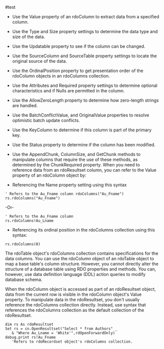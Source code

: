 #test

* Use the Value property of an rdoColumn to extract data from a specified column.

* Use the Type and Size property settings to determine the data type and size of the data.

* Use the Updatable property to see if the column can be changed.

* Use the SourceColumn and SourceTable property settings to locate the original source of the data.

* Use the OrdinalPosition property to get presentation order of the rdoColumn objects in an rdoColumns collection.

* Use the Attributes and Required property settings to determine optional characteristics and if Nulls are permitted in the column.

* Use the AllowZeroLength property to determine how zero-length strings are handled.

* Use the BatchConflictValue, and OriginalValue properties to resolve optimistic batch update conflicts.

* Use the KeyColumn to determine if this column is part of the primary key.

* Use the Status property to determine if the column has been modified.

* Use the AppendChunk, ColumnSize, and GetChunk methods to manipulate columns that require the use of these methods, as determined by the ChunkRequired property.
When you need to reference data from an rdoResultset column, you can refer to the Value property of an rdoColumn object by:

* Referencing the Name property setting using this syntax
```
' Refers to the Au_Fname column rdoColumns("Au_Fname")
rs.rdoColumns("Au_Fname")
```
-Or-
```
' Refers to the Au_Fname column 
rs.rdoColumns!Au_Lname 
``` 
* Referencing its ordinal position in the rdoColumns collection using this syntax:
```
rs.rdoColumns(0)
```

The rdoTable object's rdoColumns collection contains specifications for the data columns. You can use the rdoColumn object of an rdoTable object to map a base table's column structure. However, you cannot directly alter the structure of a database table using RDO properties and methods. You can, however, use data definition language (DDL) action queries to modify database schema.

When the rdoColumn object is accessed as part of an rdoResultset object, data from the current row is visible in the rdoColumn object's Value property. To manipulate data in the rdoResultset, you don't usually reference the rdoColumns collection directly. Instead, use syntax that references the rdoColumns collection as the default collection of the rdoResultset.

```
dim rs As rdoResultset
Set rs = cn.OpenResultset("Select * from Authors" _
   & "Where Au_Lname = 'White'",rdOpenForwardOnly)
debug.print rs!Au_Fname   
   'Refers to rdoRecordset object's rdoColumns collection. 
```




